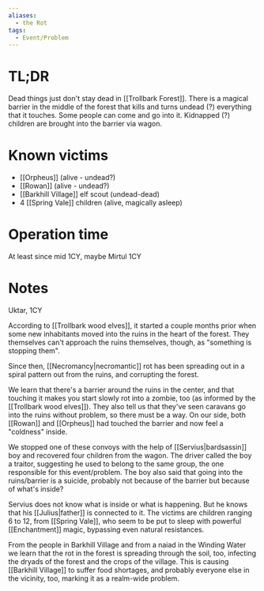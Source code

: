 ```yaml
---
aliases:
  - the Rot
tags:
  - Event/Problem
---
```

# TL;DR
Dead things just don't stay dead in [[Trollbark Forest]]. There is a magical barrier in the middle of the forest that kills and turns undead (?) everything that it touches. Some people can come and go into it.
Kidnapped (?) children are brought into the barrier via wagon.

# Known victims
- [[Orpheus]] (alive - undead?)
- [[Rowan]] (alive - undead?)
- [[Barkhill Village]] elf scout (undead-dead)
- 4 [[Spring Vale]] children (alive, magically asleep)

# Operation time
At least since mid 1CY, maybe Mirtul 1CY

# Notes
Uktar, 1CY

According to [[Trollbark wood elves]], it started a couple months prior when some new inhabitants moved into the ruins in the heart of the forest. They themselves can't approach the ruins themselves, though, as "something is stopping them".

Since then, [[Necromancy|necromantic]] rot has been spreading out in a spiral pattern out from the ruins, and corrupting the forest. 

We learn that there's a barrier around the ruins in the center, and that touching it makes you start slowly rot into a zombie, too (as informed by the [[Trollbark wood elves]]). They also tell us that they've seen caravans go into the ruins without problem, so there must be a way.
On our side, both [[Rowan]] and [[Orpheus]] had touched the barrier and now feel a "coldness" inside.

We stopped one of these convoys with the help of [[Servius|bardsassin]] boy and recovered four children from the wagon. The driver called the boy a traitor, suggesting he used to belong to the same group, the one responsible for this event/problem. The boy also said that going into the ruins/barrier is a suicide, probably not because of the barrier but because of what's inside?

Servius does not know what is inside or what is happening. But he knows that his [[Julius|father]] is connected to it. The victims are children ranging 6 to 12, from [[Spring Vale]], who seem to be put to sleep with powerful [[Enchantment]] magic, bypassing even natural resistances. 

From the people in Barkhill Village and from a naiad in the Winding Water we learn that the rot in the forest is spreading through the soil, too, infecting the dryads of the forest and the crops of the village. This is causing [[Barkhill Village]] to suffer food shortages, and probably everyone else in the vicinity, too, marking it as a realm-wide problem.
